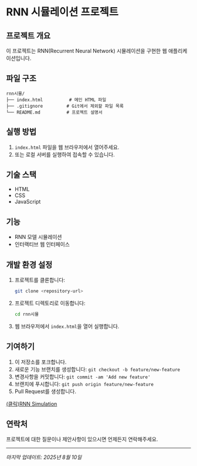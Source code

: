 # RNN 시뮬레이션 프로젝트

## 프로젝트 개요
이 프로젝트는 RNN(Recurrent Neural Network) 시뮬레이션을 구현한 웹 애플리케이션입니다.

## 파일 구조
```
rnn시뮬/
├── index.html          # 메인 HTML 파일
├── .gitignore         # Git에서 제외할 파일 목록
└── README.md          # 프로젝트 설명서
```

## 실행 방법
1. `index.html` 파일을 웹 브라우저에서 열어주세요.
2. 또는 로컬 서버를 실행하여 접속할 수 있습니다.

## 기술 스택
- HTML
- CSS
- JavaScript

## 기능
- RNN 모델 시뮬레이션
- 인터랙티브 웹 인터페이스

## 개발 환경 설정
1. 프로젝트를 클론합니다:
   ```bash
   git clone <repository-url>
   ```

2. 프로젝트 디렉토리로 이동합니다:
   ```bash
   cd rnn시뮬
   ```

3. 웹 브라우저에서 `index.html`을 열어 실행합니다.

## 기여하기
1. 이 저장소를 포크합니다.
2. 새로운 기능 브랜치를 생성합니다: `git checkout -b feature/new-feature`
3. 변경사항을 커밋합니다: `git commit -am 'Add new feature'`
4. 브랜치에 푸시합니다: `git push origin feature/new-feature`
5. Pull Request를 생성합니다.

<a href="https://roughkyo.github.io/rnn--/"> (클릭)RNN Simulation </a>


## 연락처
프로젝트에 대한 질문이나 제안사항이 있으시면 언제든지 연락해주세요.

---
*마지막 업데이트: 2025년 8월 10일*
